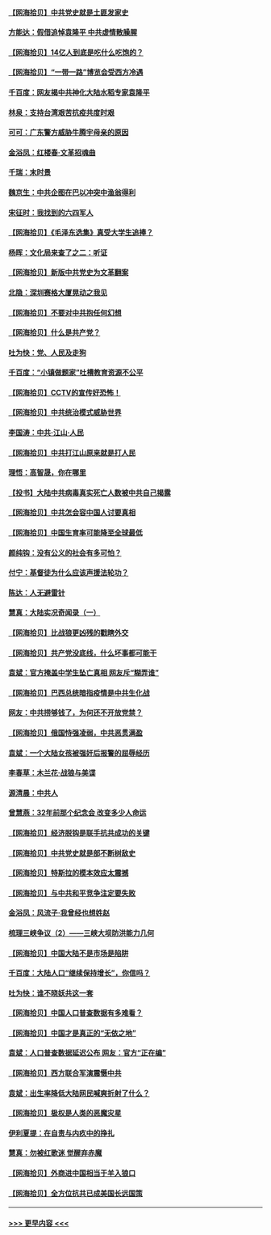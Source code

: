 #### [【网海拾贝】中共党史就是土匪发家史](../pages/nsc993/n12976478.md?t=05262252) 
#### [方能达：假借追悼袁隆平 中共虚情散臊腥](../pages/nsc993/n12976396.md?t=05262252) 
#### [【网海拾贝】14亿人到底是吃什么吃饱的？](../pages/nsc993/n12974125.md?t=05262252) 
#### [【网海拾贝】“一带一路”博览会受西方冷遇](../pages/nsc993/n12971787.md?t=05262252) 
#### [千百度：网友揭中共神化大陆水稻专家袁隆平](../pages/nsc993/n12971733.md?t=05262252) 
#### [林泉：支持台湾艰苦抗疫共度时艰](../pages/nsc993/n12971350.md?t=05262252) 
#### [可可：广东警方威胁牛腾宇母亲的原因](../pages/nsc993/n12971100.md?t=05262252) 
#### [金浴凤：红楼春·文革招魂曲](../pages/nsc993/n12970354.md?t=05262252) 
#### [千瑞：末时景](../pages/nsc993/n12970337.md?t=05262252) 
#### [魏京生：中共企图在巴以冲突中渔翁得利](../pages/nsc993/n12970286.md?t=05262252) 
#### [宋征时：我找到的六四军人](../pages/nsc993/n12970213.md?t=05262252) 
#### [【网海拾贝】《毛泽东选集》真受大学生追捧？](../pages/nsc993/n12968779.md?t=05262252) 
#### [杨晖：文化局来查了之二：听证](../pages/nsc993/n12966528.md?t=05262252) 
#### [【网海拾贝】新版中共党史为文革翻案](../pages/nsc993/n12967526.md?t=05262252) 
#### [北隐：深圳赛格大厦晃动之我见](../pages/nsc993/n12967393.md?t=05262252) 
#### [【网海拾贝】不要对中共抱任何幻想](../pages/nsc993/n12965222.md?t=05262252) 
#### [【网海拾贝】什么是共产党？](../pages/nsc993/n12962781.md?t=05262252) 
#### [吐为快：党、人民及走狗](../pages/nsc993/n12962747.md?t=05262252) 
#### [千百度：“小镇做题家”吐槽教育资源不公平](../pages/nsc993/n12962705.md?t=05262252) 
#### [【网海拾贝】CCTV的宣传好恐怖！](../pages/nsc993/n12959984.md?t=05262252) 
#### [【网海拾贝】中共统治模式威胁世界](../pages/nsc993/n12957622.md?t=05262252) 
#### [李国涛：中共‧江山‧人民](../pages/nsc993/n12957502.md?t=05262252) 
#### [【网海拾贝】中共打江山原来就是打人民](../pages/nsc993/n12954345.md?t=05262252) 
#### [理悟：高智晟，你在哪里](../pages/nsc993/n12953115.md?t=05262252) 
#### [【投书】大陆中共病毒真实死亡人数被中共自己揭露](../pages/nsc993/n12953050.md?t=05262252) 
#### [【网海拾贝】中共怎会容中国人讨要真相](../pages/nsc993/n12952161.md?t=05262252) 
#### [【网海拾贝】中国生育率可能降至全球最低](../pages/nsc993/n12948793.md?t=05262252) 
#### [颜纯钩：没有公义的社会有多可怕？](../pages/nsc993/n12947626.md?t=05262252) 
#### [付宁：基督徒为什么应该声援法轮功？](../pages/nsc993/n12947233.md?t=05262252) 
#### [陈达：人无避雷针](../pages/nsc993/n12947098.md?t=05262252) 
#### [慧真：大陆实况奇闻录（一）](../pages/nsc993/n12945811.md?t=05262252) 
#### [【网海拾贝】比战狼更凶残的戳瞎外交](../pages/nsc993/n12945717.md?t=05262252) 
#### [【网海拾贝】共产党没底线，什么坏事都可能干](../pages/nsc993/n12942090.md?t=05262252) 
#### [袁斌：官方掩盖中学生坠亡真相 网友斥“糊弄谁”](../pages/nsc993/n12942029.md?t=05262252) 
#### [【网海拾贝】巴西总统暗指疫情是中共生化战](../pages/nsc993/n12938999.md?t=05262252) 
#### [网友：中共捞够钱了，为何还不开放党禁？](../pages/nsc993/n12938952.md?t=05262252) 
#### [【网海拾贝】俄国恃强凌弱，中共恶贯满盈](../pages/nsc993/n12936626.md?t=05262252) 
#### [袁斌：一个大陆女孩被强奸后报警的屈辱经历](../pages/nsc993/n12936547.md?t=05262252) 
#### [李春草：木兰花·战狼与美谍](../pages/nsc993/n12935995.md?t=05262252) 
#### [源清晨：中共人](../pages/nsc993/n12935589.md?t=05262252) 
#### [曾慧燕：32年前那个纪念会 改变多少人命运](../pages/nsc993/n12934233.md?t=05262252) 
#### [【网海拾贝】经济脱钩是联手抗共成功的关键](../pages/nsc993/n12934176.md?t=05262252) 
#### [【网海拾贝】中共党史就是部不断树敌史](../pages/nsc993/n12932844.md?t=05262252) 
#### [【网海拾贝】特斯拉的模本效应太震撼](../pages/nsc993/n12925626.md?t=05262252) 
#### [【网海拾贝】与中共和平竞争注定要失败](../pages/nsc993/n12923326.md?t=05262252) 
#### [金浴凤：风流子‧我曾经也想姓赵](../pages/nsc993/n12920911.md?t=05262252) 
#### [梳理三峡争议（2）——三峡大坝防洪能力几何](../pages/nsc993/n12920173.md?t=05262252) 
#### [【网海拾贝】中国大陆不是市场是陷阱](../pages/nsc993/n12920143.md?t=05262252) 
#### [千百度：大陆人口“继续保持增长”，你信吗？](../pages/nsc993/n12918946.md?t=05262252) 
#### [吐为快：谁不晓妖共这一套](../pages/nsc993/n12918941.md?t=05262252) 
#### [【网海拾贝】中国人口普查数据有多难看？](../pages/nsc993/n12917822.md?t=05262252) 
#### [【网海拾贝】中国才是真正的“无依之地”](../pages/nsc993/n12915845.md?t=05262252) 
#### [袁斌：人口普查数据延迟公布 网友：官方“正在编”](../pages/nsc993/n12915748.md?t=05262252) 
#### [【网海拾贝】西方联合军演震慑中共](../pages/nsc993/n12913466.md?t=05262252) 
#### [袁斌：出生率降低大陆网民喊爽折射了什么？](../pages/nsc993/n12913365.md?t=05262252) 
#### [【网海拾贝】极权是人类的恶魔灾星](../pages/nsc993/n12910697.md?t=05262252) 
#### [伊利夏提：在自责与内疚中的挣扎](../pages/nsc993/n12910493.md?t=05262252) 
#### [慧真：勿被红歌迷 觉醒弃赤魔](../pages/nsc993/n12910485.md?t=05262252) 
#### [【网海拾贝】外商进中国相当于羊入狼口](../pages/nsc993/n12908274.md?t=05262252) 
#### [【网海拾贝】全方位抗共已成美国长远国策](../pages/nsc993/n12906878.md?t=05262252) 

----
#### [ >>> 更早内容 <<< ](../indexes/nsc993-earlier.md)
